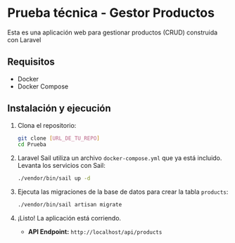 # Prueba técnica - Gestor Productos
Esta es una aplicación web para gestionar productos (CRUD) construida con Laravel


## Requisitos

*   Docker
*   Docker Compose

## Instalación y ejecución

1.  Clona el repositorio:
    ```bash
    git clone [URL_DE_TU_REPO]
    cd Prueba
    ```

2.  Laravel Sail utiliza un archivo `docker-compose.yml` que ya está incluido. Levanta los servicios con Sail:
    ```bash
    ./vendor/bin/sail up -d
    ```

3.  Ejecuta las migraciones de la base de datos para crear la tabla `products`:
    ```bash
    ./vendor/bin/sail artisan migrate
    ```

4.  ¡Listo! La aplicación está corriendo.
    *   **API Endpoint:** `http://localhost/api/products`

